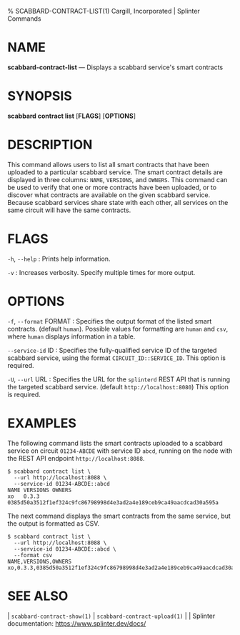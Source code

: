% SCABBARD-CONTRACT-LIST(1) Cargill, Incorporated | Splinter Commands
<!--
  Copyright 2018-2020 Cargill Incorporated
  Licensed under Creative Commons Attribution 4.0 International License
  https://creativecommons.org/licenses/by/4.0/
-->

NAME
====

**scabbard-contract-list** — Displays a scabbard service's smart contracts

SYNOPSIS
========

**scabbard contract list** \[**FLAGS**\] \[**OPTIONS**\]

DESCRIPTION
===========
This command allows users to list all smart contracts that have been uploaded to
a particular scabbard service. The smart contract details are displayed in three
columns: `NAME`, `VERSIONS`, and `OWNERS`. This command can be used to verify
that one or more contracts have been uploaded, or to discover what contracts are
available on the given scabbard service. Because scabbard services share state
with each other, all services on the same circuit will have the same contracts.

FLAGS
=====
`-h`, `--help`
: Prints help information.

`-v`
: Increases verbosity. Specify multiple times for more output.

OPTIONS
=======
`-f`, `--format` FORMAT
: Specifies the output format of the listed smart contracts. (default `human`).
  Possible values for formatting are `human` and `csv`, where `human` displays
  information in a table.

`--service-id` ID
: Specifies the fully-qualified service ID of the targeted scabbard service,
  using the format `CIRCUIT_ID::SERVICE_ID`. This option is required.

`-U`, `--url` URL
: Specifies the URL for the `splinterd` REST API that is running the targeted
  scabbard service. (default `http://localhost:8080`) This option is required.

EXAMPLES
========
The following command lists the smart contracts uploaded to a scabbard service
on circuit `01234-ABCDE` with service ID `abcd`, running on the node with the
REST API endpoint `http://localhost:8088`.

```
$ scabbard contract list \
  --url http://localhost:8088 \
  --service-id 01234-ABCDE::abcd
NAME VERSIONS OWNERS
xo   0.3.3    0385d50a3512f1ef324c9fc86798998d4e3ad2a4e189ceb9ca49aacdcad30a595a
```

The next command displays the smart contracts from the same service, but
the output is formatted as CSV.

```
$ scabbard contract list \
  --url http://localhost:8088 \
  --service-id 01234-ABCDE::abcd \
  --format csv
NAME,VERSIONS,OWNERS
xo,0.3.3,0385d50a3512f1ef324c9fc86798998d4e3ad2a4e189ceb9ca49aacdcad30a595a
```

SEE ALSO
========
| `scabbard-contract-show(1)`
| `scabbard-contract-upload(1)`
|
| Splinter documentation: https://www.splinter.dev/docs/
